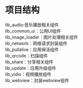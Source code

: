 # 项目结构
  lib_audio:音乐播放相关组件  
  lib_common_ui：公用UI组件  
  lib_image_loader：图片处理相关组件  
  lib_network：网络请求封装组件  
  lib_pullalive：应用保活组件  
  lib_qrcode：扫描组件  
  lib_share：分享相关组件  
  lib_update：应用升级组件  
  lib_vidio：视频播放组件  
  lib_webview：封装webview组件 
